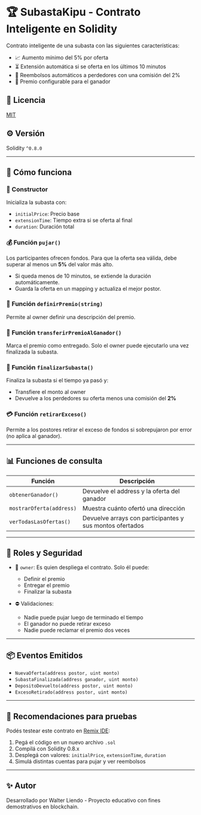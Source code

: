 # 🏆 SubastaKipu - Contrato Inteligente en Solidity

Contrato inteligente de una subasta con las siguientes características:
- 📈 Aumento mínimo del 5% por oferta
- ⏳ Extensión automática si se oferta en los últimos 10 minutos
- 💸 Reembolsos automáticos a perdedores con una comisión del 2%
- 🎁 Premio configurable para el ganador

## 📜 Licencia
[MIT](https://opensource.org/licenses/MIT)

## ⚙️ Versión
Solidity `^0.8.0`

---

## 🚀 Cómo funciona

### 🔧 Constructor
Inicializa la subasta con:
- `initialPrice`: Precio base
- `extensionTime`: Tiempo extra si se oferta al final
- `duration`: Duración total

### 💰 Función `pujar()`
Los participantes ofrecen fondos. Para que la oferta sea válida, debe superar al menos un **5%** del valor más alto.

- Si queda menos de 10 minutos, se extiende la duración automáticamente.
- Guarda la oferta en un mapping y actualiza el mejor postor.

### 🎯 Función `definirPremio(string)`
Permite al owner definir una descripción del premio.

### 🎁 Función `transferirPremioAlGanador()`
Marca el premio como entregado. Solo el owner puede ejecutarlo una vez finalizada la subasta.

### 🛑 Función `finalizarSubasta()`
Finaliza la subasta si el tiempo ya pasó y:
- Transfiere el monto al owner
- Devuelve a los perdedores su oferta menos una comisión del **2%**

### 💳 Función `retirarExceso()`
Permite a los postores retirar el exceso de fondos si sobrepujaron por error (no aplica al ganador).

---

## 📊 Funciones de consulta

| Función | Descripción |
|--------|-------------|
| `obtenerGanador()` | Devuelve el address y la oferta del ganador |
| `mostrarOferta(address)` | Muestra cuánto ofertó una dirección |
| `verTodasLasOfertas()` | Devuelve arrays con participantes y sus montos ofertados |

---

## 👮 Roles y Seguridad

- 👑 `owner`: Es quien despliega el contrato. Solo él puede:
  - Definir el premio
  - Entregar el premio
  - Finalizar la subasta

- ⛔ Validaciones:
  - Nadie puede pujar luego de terminado el tiempo
  - El ganador no puede retirar exceso
  - Nadie puede reclamar el premio dos veces

---

## 📦 Eventos Emitidos

- `NuevaOferta(address postor, uint monto)`
- `SubastaFinalizada(address ganador, uint monto)`
- `DepositoDevuelto(address postor, uint monto)`
- `ExcesoRetirado(address postor, uint monto)`

---

## 🧪 Recomendaciones para pruebas

Podés testear este contrato en [Remix IDE](https://remix.ethereum.org):
1. Pegá el código en un nuevo archivo `.sol`
2. Compilá con Solidity 0.8.x
3. Desplegá con valores: `initialPrice`, `extensionTime`, `duration`
4. Simulá distintas cuentas para pujar y ver reembolsos

---

## ✨ Autor

Desarrollado por Walter Liendo - Proyecto educativo con fines demostrativos en blockchain.

